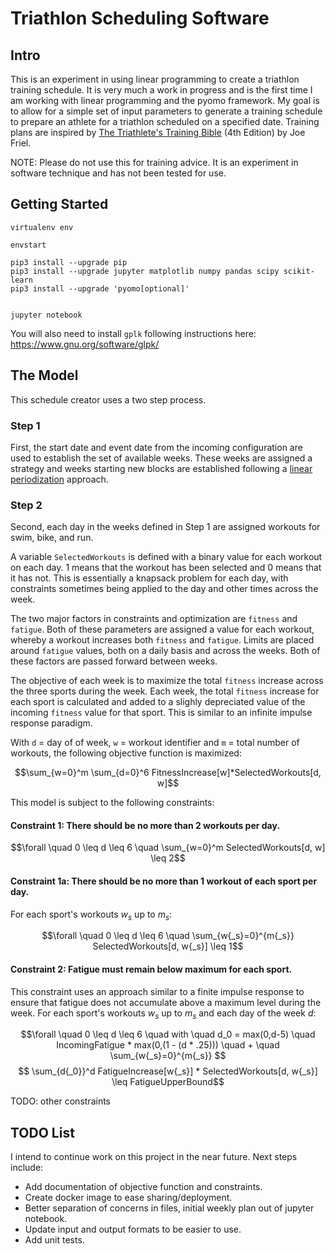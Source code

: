 # Triathlon Scheduling Software

## Intro

This is an experiment in using linear programming to create a triathlon training schedule. It is very much a work in progress and is the first time I am working with linear programming and the pyomo framework. My goal is to allow for a simple set of input parameters to generate a training schedule to prepare an athlete for a triathlon scheduled on a specified date. Training plans are inspired by [The Triathlete's Training Bible](https://www.amazon.com/Triathletes-Training-Bible-Worlds-Comprehensive/dp/1937715442) (4th Edition) by Joe Friel.

NOTE: Please do not use this for training advice. It is an experiment in software technique and has not been tested for use.

## Getting Started

```
virtualenv env

envstart

pip3 install --upgrade pip
pip3 install --upgrade jupyter matplotlib numpy pandas scipy scikit-learn
pip3 install --upgrade 'pyomo[optional]' 


jupyter notebook
```

You will also need to install `gplk` following instructions here: https://www.gnu.org/software/glpk/

## The Model

This schedule creator uses a two step process. 

### Step 1

First, the start date and event date from the incoming configuration are used to establish the set of available weeks. These weeks are assigned a strategy and weeks starting new blocks are established following a [linear periodization](https://en.wikipedia.org/wiki/Sports_periodization) approach.

### Step 2

Second, each day in the weeks defined in Step 1 are assigned workouts for swim, bike, and run.

A variable `SelectedWorkouts` is defined with a binary value for each workout on each day. 1 means that the workout has been selected and 0 means that it has not. This is essentially a knapsack problem for each day, with constraints sometimes being applied to the day and other times across the week.

The two major factors in constraints and optimization are `fitness` and `fatigue`. Both of these parameters are assigned a value for each workout, whereby a workout increases both `fitness` and `fatigue`. Limits are placed around `fatigue` values, both on a daily basis and across the weeks. Both of these factors are passed forward between weeks.

The objective of each week is to maximize the total `fitness` increase across the three sports during the week. Each week, the total `fitness` increase for each sport is calculated and added to a slighly depreciated value of the incoming `fitness` value for that sport. This is similar to an infinite impulse response paradigm.

With `d` = day of of week, `w` = workout identifier and `m` = total number of workouts, the following objective function is maximized:

$$\sum_{w=0}^m \sum_{d=0}^6 FitnessIncrease[w]*SelectedWorkouts[d, w]$$

This model is subject to the following constraints:

#### Constraint 1: There should be no more than 2 workouts per day.

$$\forall \quad 0 \leq d \leq 6 \quad \sum_{w=0}^m SelectedWorkouts[d, w] \leq 2$$

#### Constraint 1a: There should be no more than 1 workout of each sport per day. 

For each sport's workouts $w_s$ up to $m_s$:

$$\forall \quad 0 \leq d \leq 6 \quad \sum_{w{_s}=0}^{m{_s}} SelectedWorkouts[d, w{_s}] \leq 1$$

#### Constraint 2: Fatigue must remain below maximum for each sport.

This constraint uses an approach similar to a finite impulse response to ensure that fatigue does not accumulate above a maximum level during the week. For each sport's workouts $w_s$ up to $m_s$ and each day of the week $d$:

$$\forall \quad 0 \leq d \leq 6 \quad with \quad d_0 = max(0,d-5) \quad IncomingFatigue * max(0,(1 - (d * .25))) \quad + \quad \sum_{w{_s}=0}^{m{_s}} $$ $$ \sum_{d{_0}}^d FatigueIncrease[w{_s}] * SelectedWorkouts[d, w{_s}]  \leq FatigueUpperBound$$

TODO: other constraints
 

## TODO List

I intend to continue work on this project in the near future. Next steps include:
* Add documentation of objective function and constraints.
* Create docker image to ease sharing/deployment.
* Better separation of concerns in files, initial weekly plan out of jupyter notebook.
* Update input and output formats to be easier to use.
* Add unit tests.
